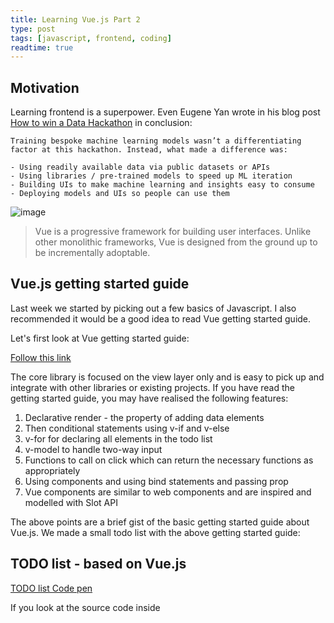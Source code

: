 ```yaml
---
title: Learning Vue.js Part 2
type: post
tags: [javascript, frontend, coding]
readtime: true
---
```



## Motivation

Learning frontend is a superpower. Even Eugene Yan wrote in his blog post [How to win a Data Hackathon](https://eugeneyan.com/writing/how-to-win-data-hackathon/) in
conclusion:

```
Training bespoke machine learning models wasn’t a differentiating factor at this hackathon. Instead, what made a difference was:

- Using readily available data via public datasets or APIs
- Using libraries / pre-trained models to speed up ML iteration
- Building UIs to make machine learning and insights easy to consume
- Deploying models and UIs so people can use them
```

![image](https://user-images.githubusercontent.com/24592806/108724626-889e3a00-754b-11eb-9a51-0c809b9f8867.png)

> Vue is a progressive framework for building user interfaces. Unlike other monolithic frameworks, Vue is designed from the ground up to be 
incrementally adoptable.

## Vue.js getting started guide

Last week we started by picking out a few basics of Javascript. I also recommended it would be a good idea to read Vue getting started guide.

Let's first look at Vue getting started guide:

[Follow this link](https://vuejs.org/v2/guide/)

The core library is focused on the view layer only and is easy to pick up and integrate with other libraries or 
existing projects. If you have read the getting started guide, you may have realised the following features:

1. Declarative render - the property of adding data elements
2. Then conditional statements using v-if and v-else
3. v-for for declaring all elements in the todo list
4. v-model to handle two-way input
5. Functions to call on click which can return the necessary functions as appropriately
6. Using components and using bind statements and passing prop
7. Vue components are similar to web components and are inspired and modelled with Slot API

The above points are a brief gist of the basic getting started guide about Vue.js. We made a small todo list with the above getting started guide:

## TODO list - based on Vue.js

[TODO list Code pen](https://codepen.io/kurianbenoy-aot/pen/poNWNpM)


If you look at the source code inside <script> tag:

```
export default {
  data() {
  .....
  },
  methods: {
  ....
    functions to be used for various use cases
  },
  computed: {
    ...
  }
```

- *data*: used for deciding properties of vue.js application
- *methods*: Used for various methods, like what functionality to occur when a button is to be clicked or calling APIs etc
- *computed*: Used for calculating values based on predefined data. There are both getters and setters functionality with this method


style - contains the functionality for using CSS to make your application look great
  
template - is the special place where all the Vue.js magic comes in place. In generally most of the folks use Vue.js with templates,
  even though there is [Vue render functions](https://vuejs.org/v2/guide/render-function.html) which I guess is mainly used React. In the case of templates, when you are using v-(suffix) it always is something special. It can be something like binding variables, methods, 
 loops, etc.
  
 ## Vue-cli to create Vue projects
 
Vue-cli is the best to initialize and get started with learning any new project the first time. This can be the equivalent of create-react-app in React world and the equivalent of [create-ml-app](https://github.com/shreyashankar/create-ml-app) build by Shreyas Shankar for ML projects.

It has multiple features like supporting various features of Babel, typescript, ESlint, etc. It does not require users to eject. It's very easy to customise and choose various features for our Vue project. Yet it's a good idea to remember all these are built on top of legends which are taken for granted often.

[Check out Vue CLI website to learn more about the project](https://cli.vuejs.org/)

The command to begin a project is:

`vue create <project name>`


## Side Note - about NPM packaging

[Article Link](https://dev.to/spartakyste/the-npm-guide-i-would-have-loved-as-a-beginner-4i07)

It talks about the basic NPM commands, how NPM acts as the package manager. It also tells about npm init -y command to create a project, and how to manage dependencies and devDependencies. 

Dependencies are vital features, while Dev dependencies like linters help in managing things not vital and are removed when productionizing with npm build. 

He also talks about the concept of scripts, which are used for determining commands to run like npm start in the case of React. 
Tips on managing dependencies, uninstalling packages and package-lock.json is mentioned in the article. 

I am signing off again, I will be back to share more of my learnings next week. Till then Bye.

~ Kurian

